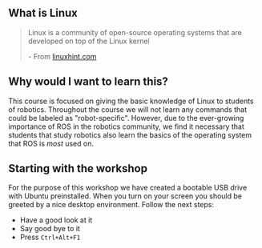 ## What is Linux

> Linux is a community of open-source operating systems that are developed on top of the Linux kernel
>
>\- From [linuxhint.com](https://linuxhint.com/history-of-linux/)

<!-- Short history of Linux -->
## Why would I want to learn this?

This course is focused on giving the basic knowledge of Linux to students of robotics. Throughout the course we will not learn any commands that could be labeled as "robot-specific". However, due to the ever-growing importance of ROS in the robotics community, we find it necessary that students that study robotics also learn the basics of the operating system that ROS is *most* used on.

## Starting with the workshop

For the purpose of this workshop we have created a bootable USB drive with Ubuntu preinstalled. When you  turn on your screen you should be greeted by a nice desktop environment. Follow the next steps:

- Have a good look at it
- Say good bye to it
- Press `Ctrl+Alt+F1`